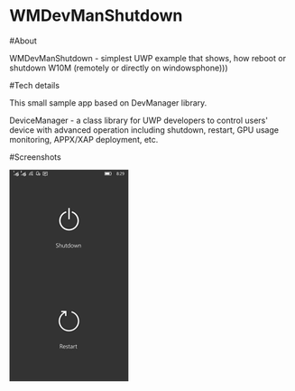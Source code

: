 WMDevManShutdown
===============

#About 

WMDevManShutdown - simplest UWP example that shows, how reboot or shutdown W10M (remotely or directly on windowsphone)))


#Tech details

This small sample app based on DevManager library.

DeviceManager - a class library for UWP developers to control users'
device with advanced operation including shutdown, 
restart, GPU usage monitoring, APPX/XAP deployment, 
etc.

#Screenshots

![Reboot it or do shotdown](Screenshots/screenshot.png "Reboot it or do shutdown!")
